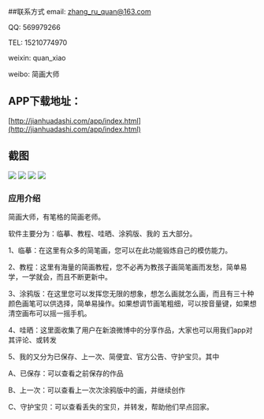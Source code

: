 ##联系方式
email: zhang_ru_quan@163.com

QQ: 569979266

TEL: 15210774970

weixin: quan_xiao

weibo: 简画大师

## APP下载地址：

[http://jianhuadashi.com/app/index.html](http://jianhuadashi.com/app/index.html)

## 截图
	
![](https://raw.githubusercontent.com/QuanGe/jhds_android/master/screenshot/a.jpeg)
![](https://raw.githubusercontent.com/QuanGe/jhds_android/master/screenshot/b.jpeg)
![](https://raw.githubusercontent.com/QuanGe/jhds_android/master/screenshot/c.jpeg)
![](https://raw.githubusercontent.com/QuanGe/jhds_android/master/screenshot/d.jpeg)

### 应用介绍

简画大师，有笔格的简画老师。 

软件主要分为：临摹、教程、哇晒、涂鸦版、我的 五大部分。 

1、临摹：在这里有众多的简笔画，您可以在此功能锻炼自己的模仿能力。 

2、教程：这里有海量的简画教程，您不必再为教孩子画简笔画而发愁，简单易学，一学就会，而且不断更新中。

3、涂鸦版：在这里您可以发挥您无限的想象，想怎么画就怎么画，而且有三十种颜色画笔可以供选择，简单易操作。如果想调节画笔粗细，可以按音量键，如果想清空画布可以摇一摇手机。 

4、哇晒：这里面收集了用户在新浪微博中的分享作品，大家也可以用我们app对其评论、或转发 

5、我的又分为已保存、上一次、简便宜、官方公告、守护宝贝。其中 

A、已保存：可以查看之前保存的作品 

B、上一次：可以查看上一次次涂鸦版中的画，并继续创作 

C、守护宝贝：可以查看丢失的宝贝，并转发，帮助他们早点回家。
